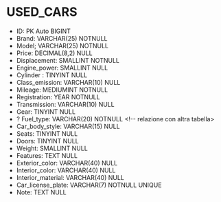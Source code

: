 # USED_CARS

- ID: PK Auto BIGINT
- Brand: VARCHAR(25) NOTNULL
- Model; VARCHAR(25) NOTNULL
- Price: DECIMAL(8,2) NULL
- Displacement: SMALLINT NOTNULL
- Engine_power: SMALLINT NULL
- Cylinder : TINYINT NULL
- Class_emission: VARCHAR(10) NULL <!-- EURO 4, 5, 6, ecc / relazione con altra tabella -->
- Mileage: MEDIUMINT NOTNULL
- Registration: YEAR NOTNULL
- Transmission: VARCHAR(10) NULL <!-- manuale o automatico -->
- Gear: TINYINT NULL
- ? Fuel_type: VARCHAR(20) NOTNULL <!-- relazione con altra tabella>
- Car_body_style: VARCHAR(15) NULL  <!-- tipologia di carrozzeria(berlina,suv,ecc)/ relazione con altra tabella -->
- Seats: TINYINT NULL
- Doors: TINYINT NULL
- Weight: SMALLINT NULL
- Features: TEXT NULL
- Exterior_color: VARCHAR(40) NULL
- Interior_color: VARCHAR(40) NULL
- Interior_material: VARCHAR(40) NULL
- Car_license_plate: VARCHAR(7) NOTNULL UNIQUE <!-- PRESUPPONE LA VENDITA DI SOLE AUTO IMMATRICOLATE IN ITALIA -->
- Note: TEXT NULL